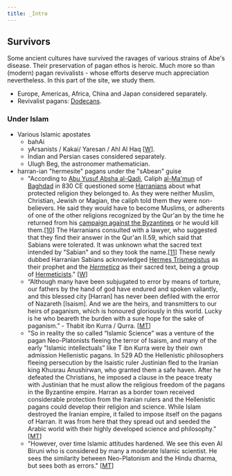 ```yaml
---
title: _Intro
---
```


## Survivors

Some ancient cultures have survived the ravages of various strains of Abe's disease. Their preservation of pagan ethos is heroic. Much more so than (modern) pagan revivalists - whose efforts deserve much appreciation nevertheless. In this part of the site, we study them.

- Europe, Americas, Africa, China and Japan considered separately.
-   Revivalist pagans: [Dodecans](http://www.vice.com/en_se/greekology/oh-my-gods-greece).

### Under Islam
- Various Islamic apostates
    - bahAi
    - yArsanists / Kakai/ Yaresan / Ahl Al Haq \[[W](https://en.wikipedia.org/wiki/Yarsanism)\].
    - Indian and Persian cases considered separately.
    - Ulugh Beg, the astronomer mathematician.
- harran-ian "hermesite" pagans under the "sAbean" guise  
    - "According to [Abu Yusuf Absha al-Qadi](https://en.wikipedia.org/w/index.php?title=Abu_Yusuf_Absha_al-Qadi&action=edit&redlink=1 "Abu Yusuf Absha al-Qadi (page does not exist)"), Caliph [al-Ma'mun](https://en.wikipedia.org/wiki/Al-Ma%27mun "Al-Ma'mun") of [Baghdad](https://en.wikipedia.org/wiki/Baghdad "Baghdad") in 830 CE questioned some [Harranians](https://en.wikipedia.org/wiki/Harranian "Harranian") about what protected religion they belonged to. As they were neither Muslim, Christian, Jewish or Magian, the caliph told them they were non-believers. He said they would have to become Muslims, or adherents of one of the other religions recognized by the Qur'an by the time he returned from his [campaign against the Byzantines](https://en.wikipedia.org/wiki/Arab%E2%80%93Byzantine_wars "Arab–Byzantine wars") or he would kill them.[\[10\]](https://en.wikipedia.org/wiki/Sabians#cite_note-10) The Harranians consulted with a lawyer, who suggested that they find their answer in the Qur'an II.59, which said that Sabians were tolerated. It was unknown what the sacred text intended by "Sabian" and so they took the name.[\[11\]](https://en.wikipedia.org/wiki/Sabians#cite_note-11) These newly dubbed Harranian Sabians acknowledged [Hermes Trismegistus](https://en.wikipedia.org/wiki/Hermes_Trismegistus "Hermes Trismegistus") as their prophet and the _[Hermetica](https://en.wikipedia.org/wiki/Hermetica "Hermetica")_ as their sacred text, being a group of [Hermeticists](https://en.wikipedia.org/wiki/Hermeticism "Hermeticism")." \[[W](https://en.wikipedia.org/wiki/Sabians)\]
    - “Although many have been subjugated to error by means of torture, our fathers by the hand of god have endured and spoken valiantly, and this blessed city \[Harran\] has never been defiled with the error of Nazareth \[Isaism\]. And we are the heirs, and transmitters to our heirs of paganism, which is honoured gloriously in this world. Lucky is he who beareth the burden with a sure hope for the sake of paganism.” - Thabit ibn Kurra / Qurra. \[[MT](https://manasataramgini.wordpress.com/2006/08/28/the-makings-of-islamic-science/)\]
    - "So in reality the so called “Islamic Science” was a venture of the pagan Neo-Platonists fleeing the terror of Isaism, and many of the early “Islamic intellectuals” like T ibn Kurra were by their own admission Hellenistic pagans. In 529 AD the Hellenistic philosophers fleeing persecution by the Isaistic ruler Justinian fled to the Iranian king Khusrau Anushirwan, who granted them a safe haven. After he defeated the Christians, he imposed a clause in the peace treaty with Justinian that he must allow the religious freedom of the pagans in the Byzantine empire. Harran as a border town received considerable protection from the Iranian rulers and the Hellenistic pagans could develop their religion and science. While Islam destroyed the Iranian empire, it failed to impose itself on the pagans of Harran. It was from here that they spread out and seeded the Arabic world with their highly developed science and philosophy." \[[MT](https://manasataramgini.wordpress.com/2006/08/28/the-makings-of-islamic-science/)\]
    - "However, over time Islamic attitudes hardened. We see this even Al Biruni who is considered by many a moderate Islamic scientist. He sees the similarity between Neo-Platonism and the Hindu dharma, but sees both as errors." \[[MT](https://manasataramgini.wordpress.com/2006/08/28/the-makings-of-islamic-science/)\]
